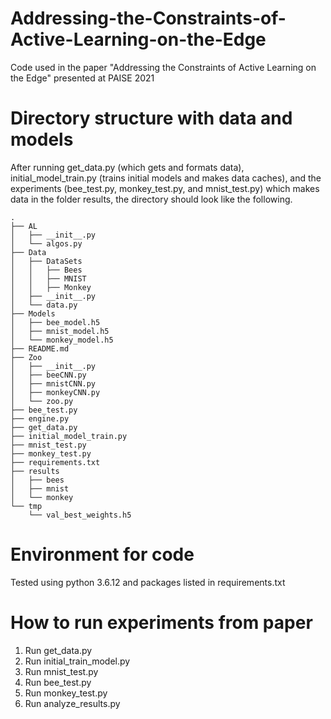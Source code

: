 # Addressing-the-Constraints-of-Active-Learning-on-the-Edge
Code used in the paper "Addressing the Constraints of Active Learning on the Edge" presented at PAISE 2021

# Directory structure with data and models
After running get_data.py (which gets and formats data), initial_model_train.py (trains initial models and makes data caches), and the experiments 
(bee_test.py, monkey_test.py, and mnist_test.py) which makes data in the folder results, the directory 
should look like the following.

```
.
├── AL
│   ├── __init__.py
│   └── algos.py
├── Data
│   ├── DataSets
│   │   ├── Bees
│   │   ├── MNIST
│   │   ├── Monkey
│   ├── __init__.py
│   └── data.py
├── Models
│   ├── bee_model.h5
│   ├── mnist_model.h5
│   └── monkey_model.h5
├── README.md
├── Zoo
│   ├── __init__.py
│   ├── beeCNN.py
│   ├── mnistCNN.py
│   ├── monkeyCNN.py
│   └── zoo.py
├── bee_test.py
├── engine.py
├── get_data.py
├── initial_model_train.py
├── mnist_test.py
├── monkey_test.py
├── requirements.txt
├── results
│   ├── bees
│   ├── mnist
│   └── monkey
└── tmp
    └── val_best_weights.h5

```

# Environment for code
Tested using python 3.6.12 and packages listed in requirements.txt

# How to run experiments from paper
1. Run get_data.py
2. Run initial_train_model.py
3. Run mnist_test.py
4. Run bee_test.py
5. Run monkey_test.py
6. Run analyze_results.py
